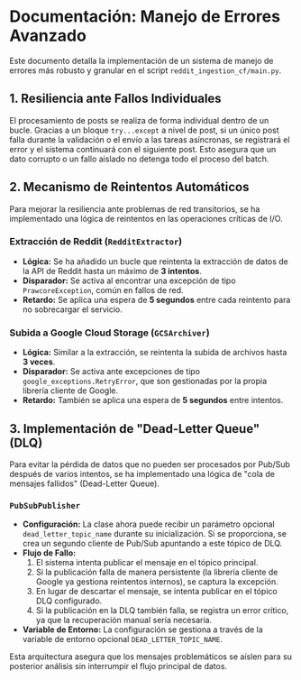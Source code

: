 # Documentación: Manejo de Errores Avanzado

Este documento detalla la implementación de un sistema de manejo de errores más robusto y granular en el script `reddit_ingestion_cf/main.py`.

## 1. Resiliencia ante Fallos Individuales

El procesamiento de posts se realiza de forma individual dentro de un bucle. Gracias a un bloque `try...except` a nivel de post, si un único post falla durante la validación o el envío a las tareas asíncronas, se registrará el error y el sistema continuará con el siguiente post. Esto asegura que un dato corrupto o un fallo aislado no detenga todo el proceso del batch.

## 2. Mecanismo de Reintentos Automáticos

Para mejorar la resiliencia ante problemas de red transitorios, se ha implementado una lógica de reintentos en las operaciones críticas de I/O.

### Extracción de Reddit (`RedditExtractor`)
- **Lógica:** Se ha añadido un bucle que reintenta la extracción de datos de la API de Reddit hasta un máximo de **3 intentos**.
- **Disparador:** Se activa al encontrar una excepción de tipo `PrawcoreException`, común en fallos de red.
- **Retardo:** Se aplica una espera de **5 segundos** entre cada reintento para no sobrecargar el servicio.

### Subida a Google Cloud Storage (`GCSArchiver`)
- **Lógica:** Similar a la extracción, se reintenta la subida de archivos hasta **3 veces**.
- **Disparador:** Se activa ante excepciones de tipo `google_exceptions.RetryError`, que son gestionadas por la propia librería cliente de Google.
- **Retardo:** También se aplica una espera de **5 segundos** entre intentos.

## 3. Implementación de "Dead-Letter Queue" (DLQ)

Para evitar la pérdida de datos que no pueden ser procesados por Pub/Sub después de varios intentos, se ha implementado una lógica de "cola de mensajes fallidos" (Dead-Letter Queue).

### `PubSubPublisher`
- **Configuración:** La clase ahora puede recibir un parámetro opcional `dead_letter_topic_name` durante su inicialización. Si se proporciona, se crea un segundo cliente de Pub/Sub apuntando a este tópico de DLQ.
- **Flujo de Fallo:**
    1. El sistema intenta publicar el mensaje en el tópico principal.
    2. Si la publicación falla de manera persistente (la librería cliente de Google ya gestiona reintentos internos), se captura la excepción.
    3. En lugar de descartar el mensaje, se intenta publicar en el tópico DLQ configurado.
    4. Si la publicación en la DLQ también falla, se registra un error crítico, ya que la recuperación manual sería necesaria.
- **Variable de Entorno:** La configuración se gestiona a través de la variable de entorno opcional `DEAD_LETTER_TOPIC_NAME`.

Esta arquitectura asegura que los mensajes problemáticos se aíslen para su posterior análisis sin interrumpir el flujo principal de datos.